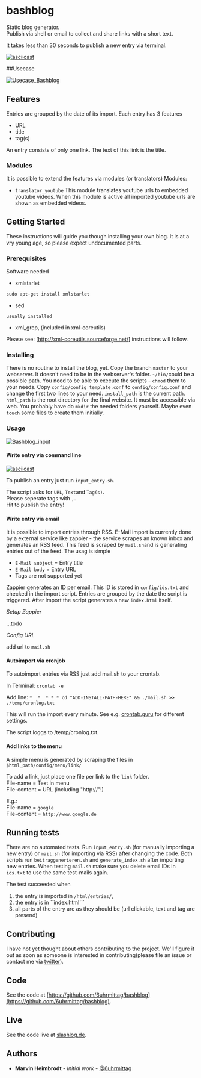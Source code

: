 # bashblog

Static blog generator. <br />
Publish via shell or email to collect and share links with a short text.

It takes less than 30 seconds to publish a new entry via terminal:

[![asciicast](https://asciinema.org/a/146946.png)](https://asciinema.org/a/146946)

##Usecase

![Usecase_Bashblog](Documentation/Usecase_Bashblog.png)

## Features

Entries are grouped by the date of its import. Each entry has 3 features

- URL
- title
- tag(s)

An entry consists of only one link. The text of this link is the title.



### Modules
It is possible to extend the features via modules (or translators)
Modules:
- ```translator_youtube``` This module translates youtube urls to embedded youtube videos. When this module is active all imported youtube urls are shown as embedded videos.

## Getting Started

These instructions will guide you though installing your own blog. It is at a vry young age, so please expect undocumented parts.

### Prerequisites

Software needed
- xmlstarlet

`sudo apt-get install xmlstarlet`
- sed

`usually installed`
- xml_grep, (included in xml-coreutils)

Please see: [http://xml-coreutils.sourceforge.net/] instructions will follow.

### Installing

There is no routine to install the blog, yet. Copy the branch ```master``` to your webserver. It doesn't need to be in the webserver's folder. ```~/bin/```could be a possible path. You need to be able to execute the scripts - ```chmod``` them to your needs.
Copy ```config/config_template.conf``` to ```config/config.conf``` and change the first two lines to your need. ```install_path``` is the current path. ```html_path``` is the root directory for the final website. It must be accessible via web. You probably have do ```mkdir``` the needed folders yourself. Maybe even ```touch``` some files to create them initially.

### Usage

![Bashblog_input](Documentation/Bashblog_input.png)

#### Write entry via command line

[![asciicast](https://asciinema.org/a/146946.png)](https://asciinema.org/a/146946)



To publish an entry just run ```input_entry.sh```.

The script asks for ```URL```, ```Text```and ```Tag(s)```.<br />
Please seperate tags with ```,```. <br />
Hit <ENTER> to publish the entry!

#### Write entry via email
It is possible to import entries through RSS. E-Mail import is currently done by a external service like zappier - the service scrapes an known inbox and generates an RSS feed. This feed is scraped by ```mail.sh```and is generating entries out of the feed.
The usag is simple
- ```E-Mail subject``` = Entry title
- ```E-Mail body``` = Entry URL
- Tags are not supported yet

Zappier generates an ID per email. This ID is stored in ```config/ids.txt``` and checked in the import script. Entries are grouped by the date the script is triggered.
After import the script generates a new ```index.html``` itself.

*Setup Zappier*

…todo

*Config URL*

add url to `mail.sh`

#### Autoimport via cronjob
To autoimport entries via RSS just add mail.sh to your crontab.

In Terminal: ```crontab -e```

Add line: ```*  *  * * * cd "ADD-INSTALL-PATH-HERE" && ./mail.sh >> ./temp/cronlog.txt```

This will run the import every minute. See e.g. [crontab.guru](https://crontab.guru) for different settings.

The script loggs to /temp/cronlog.txt.

#### Add links to the menu

A simple menu is generated by scraping the files in `$html_path/config/menu/link/`

To add a link, just place one file per link to the `link` folder.<br />
File-name = Text in menu<br />
File-content = URL (including "http://"!)

E.g.:<br />
File-name = `google`<br />
File-content = `http://www.google.de`


## Running tests

There are no automated tests. Run ```input_entry.sh``` (for manually importing a new entry) or ```mail.sh``` (for importing via RSS) after changing the code. Both scripts run ```beitraggenerieren.sh``` and ```generate_index.sh``` after importing new entries.
When testing ```mail.sh``` make sure you delete email IDs in ```ids.txt``` to use the same test-mails again.

The test succeeded when
1. the entry is imported in ```/html/entries/```,  
2. the entry is in ``ìndex.html```
3. all parts of the entry are as they should be (url clickable, text and tag are presend)

## Contributing

I have not yet thought about others contributing to the project. We'll figure it out as soon as someone is interested in contributing(please file an issue or contact me via [twitter](https://twitter.com/6uhrmittag)).

## Code

See the code at [https://github.com/6uhrmittag/bashblog](https://github.com/6uhrmittag/bashblog).

## Live

See the code live at [slashlog.de](https://slashlog.de).

## Authors

* **Marvin Heimbrodt** - *Initial work* - [@6uhrmittag](https://twitter.com/6uhrmittag)

